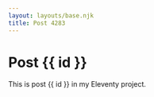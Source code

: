 ```yaml
---
layout: layouts/base.njk
title: Post 4283
---
```


# Post {{ id }}

This is post {{ id }} in my Eleventy project.
